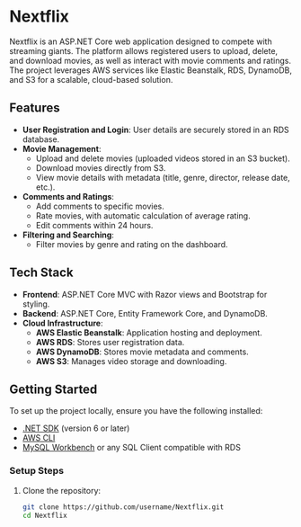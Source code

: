 # Nextflix

Nextflix is an ASP.NET Core web application designed to compete with streaming giants. The platform allows registered users to upload, delete, and download movies, as well as interact with movie comments and ratings. The project leverages AWS services like Elastic Beanstalk, RDS, DynamoDB, and S3 for a scalable, cloud-based solution.

## Features

- **User Registration and Login**: User details are securely stored in an RDS database.
- **Movie Management**:
  - Upload and delete movies (uploaded videos stored in an S3 bucket).
  - Download movies directly from S3.
  - View movie details with metadata (title, genre, director, release date, etc.).
- **Comments and Ratings**:
  - Add comments to specific movies.
  - Rate movies, with automatic calculation of average rating.
  - Edit comments within 24 hours.
- **Filtering and Searching**:
  - Filter movies by genre and rating on the dashboard.

## Tech Stack

- **Frontend**: ASP.NET Core MVC with Razor views and Bootstrap for styling.
- **Backend**: ASP.NET Core, Entity Framework Core, and DynamoDB.
- **Cloud Infrastructure**: 
  - **AWS Elastic Beanstalk**: Application hosting and deployment.
  - **AWS RDS**: Stores user registration data.
  - **AWS DynamoDB**: Stores movie metadata and comments.
  - **AWS S3**: Manages video storage and downloading.

## Getting Started

To set up the project locally, ensure you have the following installed:

- [.NET SDK](https://dotnet.microsoft.com/download) (version 6 or later)
- [AWS CLI](https://aws.amazon.com/cli/)
- [MySQL Workbench](https://www.mysql.com/products/workbench/) or any SQL Client compatible with RDS

### Setup Steps

1. Clone the repository:

   ```bash
   git clone https://github.com/username/Nextflix.git
   cd Nextflix

